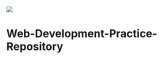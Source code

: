 <img src="https://fiverr-res.cloudinary.com/images/q_auto,f_auto/gigs/170532159/original/f80f496e2287e6e5dc104852b62feaa66982caaf/im-really-good-at-web-programming.jpg"/>

# Web-Development-Practice-Repository
